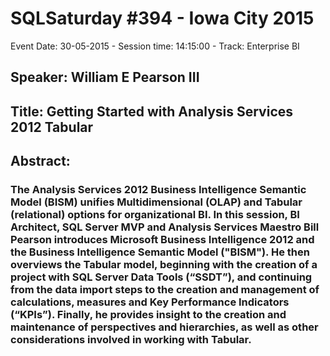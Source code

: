 # SQLSaturday #394 - Iowa City 2015
Event Date: 30-05-2015 - Session time: 14:15:00 - Track: Enterprise BI
## Speaker: William E Pearson III
## Title: Getting Started with Analysis Services 2012 Tabular
## Abstract:
### The Analysis Services 2012 Business Intelligence Semantic Model (BISM) unifies Multidimensional (OLAP) and Tabular (relational) options for organizational BI.  In this session, BI Architect, SQL Server MVP and Analysis Services Maestro Bill Pearson introduces Microsoft Business Intelligence 2012 and the Business Intelligence Semantic Model ("BISM").  He then overviews the Tabular model, beginning with the creation of a project with SQL Server Data Tools (“SSDT”), and continuing from the data import steps to the creation and management of calculations, measures and Key Performance Indicators (“KPIs”).  Finally, he provides insight to the creation and maintenance of perspectives and hierarchies, as well as other considerations involved in working with Tabular.
